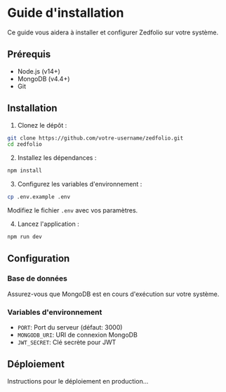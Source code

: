 # Guide d'installation

Ce guide vous aidera à installer et configurer Zedfolio sur votre système.

## Prérequis

- Node.js (v14+)
- MongoDB (v4.4+)
- Git

## Installation

1. Clonez le dépôt :
```bash
git clone https://github.com/votre-username/zedfolio.git
cd zedfolio
```

2. Installez les dépendances :
```bash
npm install
```

3. Configurez les variables d'environnement :
```bash
cp .env.example .env
```
Modifiez le fichier `.env` avec vos paramètres.

4. Lancez l'application :
```bash
npm run dev
```

## Configuration

### Base de données

Assurez-vous que MongoDB est en cours d'exécution sur votre système.

### Variables d'environnement

- `PORT`: Port du serveur (défaut: 3000)
- `MONGODB_URI`: URI de connexion MongoDB
- `JWT_SECRET`: Clé secrète pour JWT

## Déploiement

Instructions pour le déploiement en production...
